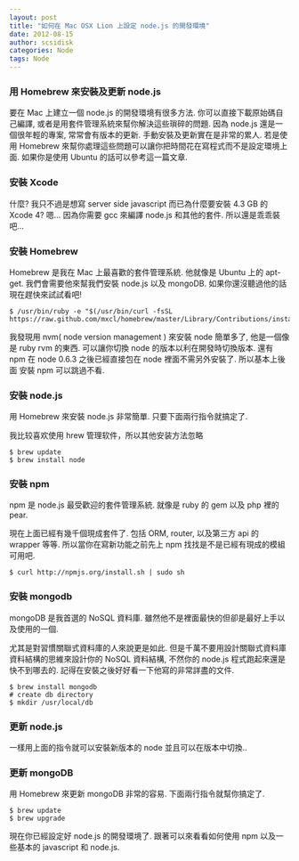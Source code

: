 ```yaml
---
layout: post
title: "如何在 Mac OSX Lion 上設定 node.js 的開發環境"
date: 2012-08-15
author: scsidisk
categories: Node
tags: Node
---
```


### 用 Homebrew 來安裝及更新 node.js

要在 Mac 上建立一個 node.js 的開發環境有很多方法. 你可以直接下載原始碼自己編譯, 或者是用套件管理系統來幫你解決這些瑣碎的問題. 因為 node.js 還是一個很年輕的專案, 常常會有版本的更新. 手動安裝及更新實在是非常的累人. 若是使用 Homebrew 來幫你處理這些問題可以讓你把時間花在寫程式而不是設定環境上面. 如果你是使用 Ubuntu 的話可以參考這一篇文章.

### 安裝 Xcode

什麼? 我只不過是想寫 server side javascript 而已為什麼要安裝 4.3 GB 的Xcode 4? 嗯… 因為你需要 gcc 來編譯 node.js 和其他的套件. 所以還是乖乖裝吧…

### 安裝 Homebrew

Homebrew 是我在 Mac 上最喜歡的套件管理系統. 他就像是 Ubuntu 上的 apt-get. 我們會需要他來幫我們安裝 node.js 以及 mongoDB. 如果你還沒聽過他的話現在趕快來試試看吧!

```
$ /usr/bin/ruby -e "$(/usr/bin/curl -fsSL https://raw.github.com/mxcl/homebrew/master/Library/Contributions/install_homebrew.rb)"
```

我發現用 nvm( node version management ) 來安裝 node 簡單多了, 他是一個像是 ruby rvm 的東西. 可以讓你切換 node 的版本以利在開發時切換版本. 還有 npm 在 node 0.6.3 之後已經直接包在 node 裡面不需另外安裝了. 所以基本上後面 安裝 npm 可以跳過不看.

### 安裝 node.js

用 Homebrew 來安裝 node.js 非常簡單. 只要下面兩行指令就搞定了.

我比较喜欢使用 hrew 管理软件，所以其他安装方法忽略

```
$ brew update
$ brew install node
```

### 安裝 npm

npm 是 node.js 最受歡迎的套件管理系統. 就像是 ruby 的 gem 以及 php 裡的 pear.

現在上面已經有幾千個現成套件了. 包括 ORM, router, 以及第三方 api 的 wrapper 等等. 所以當你在寫新功能之前先上
npm 找找是不是已經有現成的模組可用吧.

```
$ curl http://npmjs.org/install.sh | sudo sh
```

### 安裝 mongodb

mongoDB 是我首選的 NoSQL 資料庫. 雖然他不是裡面最快的但卻是最好上手以及使用的一個.

尤其是對習慣關聯式資料庫的人來說更是如此. 但是千萬不要用設計關聯式資料庫資料結構的思維來設計你的 NoSQL
資料結構, 不然你的 node.js 程式跑起來還是快不到哪去的. 記得在安裝之後好好看一下他寫的非常詳盡的文件.

```
$ brew install mongodb
# create db directory
$ mkdir /usr/local/db
```

### 更新 node.js

一樣用上面的指令就可以安裝新版本的 node 並且可以在版本中切換..

### 更新 mongoDB

用 Homebrew 來更新 mongoDB 非常的容易. 下面兩行指令就幫你搞定了.

```
$ brew update
$ brew upgrade
```

現在你已經設定好 node.js 的開發環境了. 跟著可以來看看如何使用 npm 以及一些基本的 javascript 和 node.js.